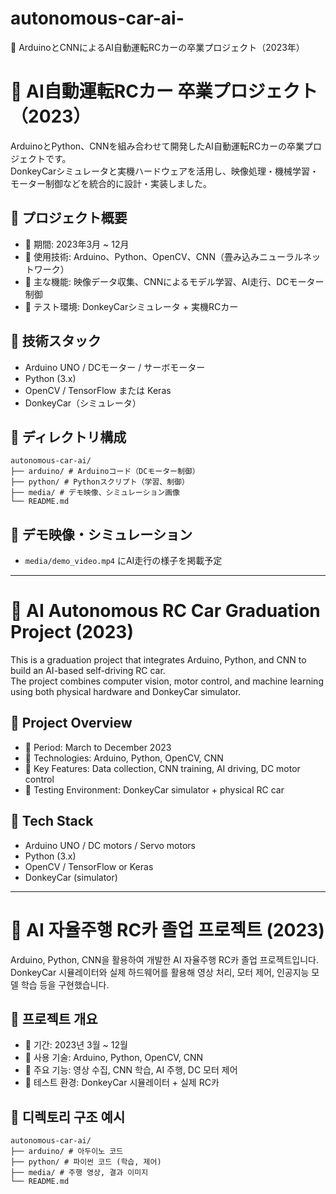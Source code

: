 # autonomous-car-ai-
📌 ArduinoとCNNによるAI自動運転RCカーの卒業プロジェクト（2023年）

# 🚗 AI自動運転RCカー 卒業プロジェクト（2023）

ArduinoとPython、CNNを組み合わせて開発したAI自動運転RCカーの卒業プロジェクトです。  
DonkeyCarシミュレータと実機ハードウェアを活用し、映像処理・機械学習・モーター制御などを統合的に設計・実装しました。

## 📌 プロジェクト概要

- 📅 期間: 2023年3月 ~ 12月
- 🧠 使用技術: Arduino、Python、OpenCV、CNN（畳み込みニューラルネットワーク）
- 🔧 主な機能: 映像データ収集、CNNによるモデル学習、AI走行、DCモーター制御
- 🧪 テスト環境: DonkeyCarシミュレータ + 実機RCカー

## 🧰 技術スタック

- Arduino UNO / DCモーター / サーボモーター
- Python (3.x)
- OpenCV / TensorFlow または Keras
- DonkeyCar（シミュレータ）

## 📂 ディレクトリ構成

```
autonomous-car-ai/ 
├── arduino/ # Arduinoコード（DCモーター制御） 
├── python/ # Pythonスクリプト（学習、制御） 
├── media/ # デモ映像、シミュレーション画像 
└── README.md
```


## 🎥 デモ映像・シミュレーション

- `media/demo_video.mp4` にAI走行の様子を掲載予定

---

# 🚗 AI Autonomous RC Car Graduation Project (2023)

This is a graduation project that integrates Arduino, Python, and CNN to build an AI-based self-driving RC car.  
The project combines computer vision, motor control, and machine learning using both physical hardware and DonkeyCar simulator.

## 📌 Project Overview

- 📅 Period: March to December 2023
- 🧠 Technologies: Arduino, Python, OpenCV, CNN
- 🔧 Key Features: Data collection, CNN training, AI driving, DC motor control
- 🧪 Testing Environment: DonkeyCar simulator + physical RC car

## 🧰 Tech Stack

- Arduino UNO / DC motors / Servo motors
- Python (3.x)
- OpenCV / TensorFlow or Keras
- DonkeyCar (simulator)

---

# 🚗 AI 자율주행 RC카 졸업 프로젝트 (2023)

Arduino, Python, CNN을 활용하여 개발한 AI 자율주행 RC카 졸업 프로젝트입니다.  
DonkeyCar 시뮬레이터와 실제 하드웨어를 활용해 영상 처리, 모터 제어, 인공지능 모델 학습 등을 구현했습니다.

## 📌 프로젝트 개요

- 📅 기간: 2023년 3월 ~ 12월
- 🧠 사용 기술: Arduino, Python, OpenCV, CNN
- 🔧 주요 기능: 영상 수집, CNN 학습, AI 주행, DC 모터 제어
- 🧪 테스트 환경: DonkeyCar 시뮬레이터 + 실제 RC카

## 📂 디렉토리 구조 예시

```
autonomous-car-ai/
├── arduino/ # 아두이노 코드
├── python/ # 파이썬 코드 (학습, 제어)
├── media/ # 주행 영상, 결과 이미지
└── README.md
```
